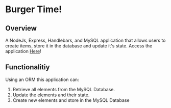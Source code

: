 # Burger Time!

## Overview
A NodeJs, Express, Handlebars, and MySQL application that allows users to create items, store it in the database and update it's state. Access the application [Here](https://burger-time-dmales.herokuapp.com/)!

## Functionalitiy

Using an ORM this application can: 

1. Retrieve all elements from the MySQL Database.
2. Update the elements and their state.
3. Create new elements and store in the MySQL Database
